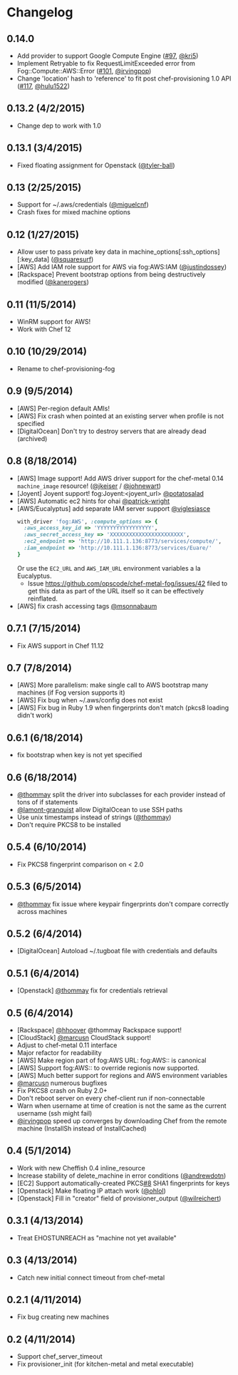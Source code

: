 # Changelog

## 0.14.0

- Add provider to support Google Compute Engine ([#97][], [@kri5][])
- Implement Retryable to fix RequestLimitExceeded error from Fog::Compute::AWS::Error ([#101][], [@irvingpop][])
- Change 'location' hash to 'reference' to fit post chef-provisioning 1.0 API ([#117][], [@hulu1522][])

## 0.13.2 (4/2/2015)

- Change dep to work with 1.0

## 0.13.1 (3/4/2015)

- Fixed floating assignment for Openstack ([@tyler-ball][])

## 0.13 (2/25/2015)

- Support for ~/.aws/credentials ([@miguelcnf][])
- Crash fixes for mixed machine options

## 0.12 (1/27/2015)

- Allow user to pass private key data in machine_options[:ssh_options][:key_data] ([@squaresurf][])
- [AWS] Add IAM role support for AWS via fog:AWS:IAM ([@justindossey][])
- [Rackspace] Prevent bootstrap options from being destructively modified ([@kanerogers][])

## 0.11 (11/5/2014)

- WinRM support for AWS!
- Work with Chef 12

## 0.10 (10/29/2014)

- Rename to chef-provisioning-fog

## 0.9 (9/5/2014)

- [AWS] Per-region default AMIs!
- [AWS] Fix crash when pointed at an existing server when profile is not specified
- [DigitalOcean] Don't try to destroy servers that are already dead (archived)

## 0.8 (8/18/2014)

- [AWS] Image support!  Add AWS driver support for the chef-metal 0.14
  `machine_image` resource! ([@jkeiser][] / [@johnewart][])
- [Joyent] Joyent support! fog:Joyent:<joyent_url> [@potatosalad][]
- [AWS] Automatic ec2 hints for ohai [@patrick-wright][]
- [AWS/Eucalyptus] add separate IAM server support [@viglesiasce][]
  ```ruby
  with_driver 'fog:AWS', :compute_options => {
    :aws_access_key_id => 'YYYYYYYYYYYYYYYYY',
    :aws_secret_access_key => 'XXXXXXXXXXXXXXXXXXXXXXX',
    :ec2_endpoint => 'http://10.111.1.136:8773/services/compute/',
    :iam_endpoint => 'http://10.111.1.136:8773/services/Euare/'
  }
  ```
  Or use the `EC2_URL` and `AWS_IAM_URL` environment variables a la Eucalyptus.
  - Issue https://github.com/opscode/chef-metal-fog/issues/42 filed to get this
    data as part of the URL itself so it can be effectively reinflated.
- [AWS] fix crash accessing tags [@msonnabaum][]

## 0.7.1 (7/15/2014)

- Fix AWS support in Chef 11.12

## 0.7 (7/8/2014)

- [AWS] More parallelism: make single call to AWS bootstrap many machines (if Fog version supports it)
- [AWS] Fix bug when ~/.aws/config does not exist
- [AWS] Fix bug in Ruby 1.9 when fingerprints don't match (pkcs8 loading didn't work)

## 0.6.1 (6/18/2014)

- fix bootstrap when key is not yet specified

## 0.6 (6/18/2014)

- [@thommay][] split the driver into subclasses for each provider instead of tons of if statements
- [@lamont-granquist][] allow DigitalOcean to use SSH paths
- Use unix timestamps instead of strings ([@thommay][])
- Don't require PKCS8 to be installed

## 0.5.4 (6/10/2014)

- Fix PKCS8 fingerprint comparison on < 2.0

## 0.5.3 (6/5/2014)

- [@thommay][] fix issue where keypair fingerprints don't compare correctly across machines

## 0.5.2 (6/4/2014)

- [DigitalOcean] Autoload ~/.tugboat file with credentials and defaults

## 0.5.1 (6/4/2014)

- [Openstack] [@thommay][] fix for credentials retrieval

## 0.5 (6/4/2014)

- [Rackspace] [@hhoover][] @thommay Rackspace support!
- [CloudStack] [@marcusn][] CloudStack support!
- Adjust to chef-metal 0.11 interface
- Major refactor for readability
- [AWS] Make region part of fog:AWS URL: fog:AWS:<id>:<region> is canonical
- [AWS] Support fog:AWS:<profile>:<region> to override regionis now supported.
- [AWS] Much better support for regions and AWS environment variables
- [@marcusn][] numerous bugfixes
- Fix PKCS8 crash on Ruby 2.0+
- Don't reboot server on every chef-client run if non-connectable
- Warn when username at time of creation is not the same as the current username (ssh might fail)
- [@irvingpop][] speed up converges by downloading Chef from the remote machine (InstallSh instead of InstallCached)

## 0.4 (5/1/2014)

- Work with new Cheffish 0.4 inline_resource
- Increase stability of delete_machine in error conditions ([@andrewdotn][])
- [EC2] Support automatically-created PKCS[#8][] SHA1 fingerprints for keys
- [Openstack] Make floating IP attach work ([@ohlol][])
- [Openstack] Fill in "creator" field of provisioner_output ([@wilreichert][])

## 0.3.1 (4/13/2014)

- Treat EHOSTUNREACH as "machine not yet available"

## 0.3 (4/13/2014)

- Catch new initial connect timeout from chef-metal

## 0.2.1 (4/11/2014)

- Fix bug creating new machines

## 0.2 (4/11/2014)

- Support chef_server_timeout
- Fix provisioner_init (for kitchen-metal and metal executable)

<!--- The following link definition list is generated by PimpMyChangelog --->
[#8]: https://github.com/chef/chef-provisioning-fog/issues/8
[#97]: https://github.com/chef/chef-provisioning-fog/issues/97
[#101]: https://github.com/chef/chef-provisioning-fog/issues/101
[#117]: https://github.com/chef/chef-provisioning-fog/issues/117
[@andrewdotn]: https://github.com/andrewdotn
[@hhoover]: https://github.com/hhoover
[@hulu1522]: https://github.com/hulu1522
[@irvingpop]: https://github.com/irvingpop
[@jkeiser]: https://github.com/jkeiser
[@johnewart]: https://github.com/johnewart
[@justindossey]: https://github.com/justindossey
[@kanerogers]: https://github.com/kanerogers
[@kri5]: https://github.com/kri5
[@lamont-granquist]: https://github.com/lamont-granquist
[@marcusn]: https://github.com/marcusn
[@miguelcnf]: https://github.com/miguelcnf
[@msonnabaum]: https://github.com/msonnabaum
[@ohlol]: https://github.com/ohlol
[@patrick-wright]: https://github.com/patrick-wright
[@potatosalad]: https://github.com/potatosalad
[@squaresurf]: https://github.com/squaresurf
[@thommay]: https://github.com/thommay
[@tyler-ball]: https://github.com/tyler-ball
[@viglesiasce]: https://github.com/viglesiasce
[@wilreichert]: https://github.com/wilreichert